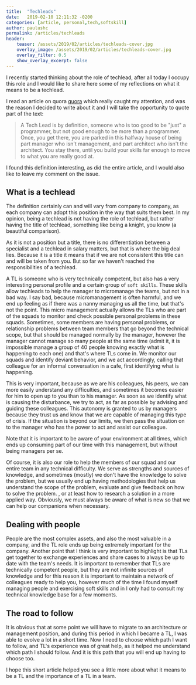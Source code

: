 ```yaml
---
title:  "Techleads"
date:   2019-02-10 12:11:32 -0200
categories: [article, personal,tech,softskill]
author: paulushc
permalink: /articles/techleads
header:
    teaser: /assets/2019/02/articles/techleads-cover.jpg
    overlay_image: /assets/2019/02/articles/techleads-cover.jpg
    overlay_filter: 0.5
    show_overlay_excerpt: false
---
```

I recently started thinking about the role of techlead, after all today I occupy this role and I would like to share here some of my reflections on what it means to be a techlead.

<!--more-->

I read an article on quora [quora](https://www.quora.com/How-do-I-become-a-great-tech-lead) which really caught my attention, and was the reason I decided to write about it and I will take the opportunity to quote part of the text:

> A Tech Lead is by definition, someone who is too good to be "just" a programmer, but not good enough to be more than a programmer. Once, you get there, you are parked in this halfway house of being part manager who isn't management, and part architect who isn't the architect. You stay there, until you build your skills far enough to move to what you are really good at.

I found this definition interesting, as did the entire article, and I would also like to leave my comment on the issue.

## What is a techlead

The definition certainly can and will vary from company to company, as each company can adopt this position in the way that suits them best. In my opinion, being a techlead is not having the role of techlead, but rather having the title of techlead, something like being a knight, you know (a beautiful comparison).

As it is not a position but a title, there is no differentiation between a specialist and a techlead in salary matters, but that is where the big deal lies. Because it is a title it means that if we are not consistent this title can and will be taken from you. But so far we haven't reached the responsibilities of a techlead.

A TL is someone who is very technically competent, but also has a very interesting personal profile and a certain group of `soft skills`. These skills allow techleads to help the manager to micromanage the teams, but not in a bad way. I say bad, because micromanagement is often harmful, and we end up feeling as if there was a nanny managing us all the time, but that's not the point. This micro management actually allows the TLs who are part of the squads to monitor and check possible personal problems in these squads. Sometimes, some members are having personal problems, or relationship problems between team members that go beyond the technical scope, but that should be managed normally by the manager, however the manager cannot manage so many people at the same time (admit it, it is impossible manage a group of 40 people knowing exactly what is happening to each one) and that's where TLs come in. We monitor our squads and identify deviant behavior, and we act accordingly, calling that colleague for an informal conversation in a cafe, first identifying what is happening.

This is very important, because as we are his colleagues, his peers, we can more easily understand any difficulties, and sometimes it becomes easier for him to open up to you than to his manager. As soon as we identify what is causing the disturbance, we try to act, as far as possible by advising and guiding these colleagues. This autonomy is granted to us by managers because they trust us and know that we are capable of managing this type of crisis. If the situation is beyond our limits, we then pass the situation on to the manager who has the power to act and assist our colleague.

Note that it is important to be aware of your environment at all times, which ends up consuming part of our time with this management, but without being managers per se.

Of course, it is also our role to help the members of our squad and our entire team in any technical difficulty. We serve as strengths and sources of knowledge, and sometimes (mostly) we don't have the knowledge to solve the problem, but we usually end up having methodologies that help us understand the scope of the problem, evaluate and give feedback on how to solve the problem. , or at least how to research a solution in a more applied way. Obviously, we must always be aware of what is new so that we can help our companions when necessary.

## Dealing with people

People are the most complex assets, and also the most valuable in a company, and the TL role ends up being extremely important for the company. Another point that I think is very important to highlight is that TLs get together to exchange experiences and share cases to always be up to date with the team's needs. It is important to remember that TLs are technically competent people, but they are not infinite sources of knowledge and for this reason it is important to maintain a network of colleagues ready to help you, however much of the time I found myself managing people and exercising soft skills and in I only had to consult my technical knowledge base for a few moments.

## The road to follow

It is obvious that at some point we will have to migrate to an architecture or management position, and during this period in which I became a TL, I was able to evolve a lot in a short time. Now I need to choose which path I want to follow, and TL's experience was of great help, as it helped me understand which path I should follow. And it is this path that you will end up having to choose too.

I hope this short article helped you see a little more about what it means to be a TL and the importance of a TL in a team.